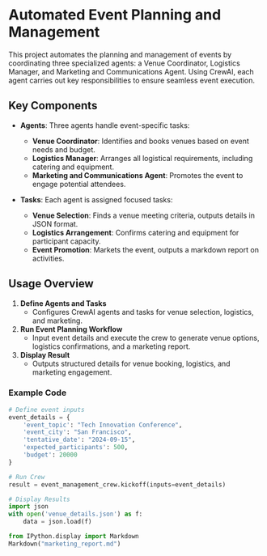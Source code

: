 
# Automated Event Planning and Management

This project automates the planning and management of events by coordinating three specialized agents: a Venue Coordinator, Logistics Manager, and Marketing and Communications Agent. Using CrewAI, each agent carries out key responsibilities to ensure seamless event execution.

## Key Components

- **Agents**: Three agents handle event-specific tasks:
  - **Venue Coordinator**: Identifies and books venues based on event needs and budget.
  - **Logistics Manager**: Arranges all logistical requirements, including catering and equipment.
  - **Marketing and Communications Agent**: Promotes the event to engage potential attendees.

- **Tasks**: Each agent is assigned focused tasks:
  - **Venue Selection**: Finds a venue meeting criteria, outputs details in JSON format.
  - **Logistics Arrangement**: Confirms catering and equipment for participant capacity.
  - **Event Promotion**: Markets the event, outputs a markdown report on activities.

## Usage Overview

1. **Define Agents and Tasks**
   - Configures CrewAI agents and tasks for venue selection, logistics, and marketing.
2. **Run Event Planning Workflow**
   - Input event details and execute the crew to generate venue options, logistics confirmations, and a marketing report.
3. **Display Result**
   - Outputs structured details for venue booking, logistics, and marketing engagement.

### Example Code

```python
# Define event inputs
event_details = {
    'event_topic': "Tech Innovation Conference",
    'event_city': "San Francisco",
    'tentative_date': "2024-09-15",
    'expected_participants': 500,
    'budget': 20000
}

# Run Crew
result = event_management_crew.kickoff(inputs=event_details)

# Display Results
import json
with open('venue_details.json') as f:
    data = json.load(f)

from IPython.display import Markdown
Markdown("marketing_report.md")
```

